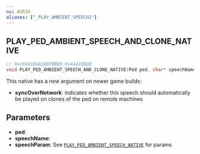 ```yaml
---
ns: AUDIO
aliases: ["_PLAY_AMBIENT_SPEECH2"]
---
```

## PLAY_PED_AMBIENT_SPEECH_AND_CLONE_NATIVE

```c
// 0xC6941B4A3A8FBBB9 0x444180DB
void PLAY_PED_AMBIENT_SPEECH_AND_CLONE_NATIVE(Ped ped, char* speechName, char* speechParam);
```


This native has a new argument on newer game builds:
* **syncOverNetwork**: indicates whether this speech should automatically be played on clones of the ped on remote machines

## Parameters
* **ped**:
* **speechName**:
* **speechParam**: See [`PLAY_PED_AMBIENT_SPEECH_NATIVE`](#_0x8E04FEDD28D42462) for params
